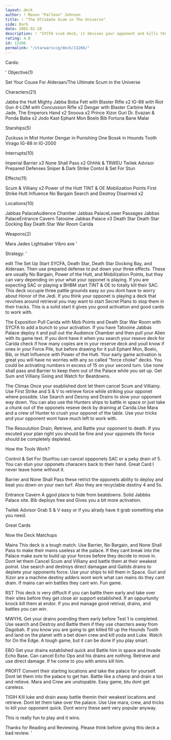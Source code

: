 ```yaml
---
layout: deck
author: ! Mason "Palleon" Johnson
title: ! "The Ultimate Scum in The Universe"
side: Dark
date: 2001-01-28
description: ! "SYCFA scum deck, it devives your opponent and kills them before they know whats happening."
rating: 4.0
id: 13266
permalink: "/starwarsccg/deck/13266/"
---
```

Cards: 

'
Objective(1)

Set Your Couse For Alderaan/The Ultimate Scum in the Universe

Characters(21)

Jabba the Hutt
Mighty Jabba
Boba Fett with Blaster Rifle x2
IG-88 with Riot Gun
4-LOM with Concussion Rifle x2
Dengar with Blaster Carbine
Mara Jade, The Emperors Hand x2
Snoova x2
Prince Xizor
Guri
Dr. Evazan & Ponda Baba x2
Jodo Kast
Ephant Mon
Boelo
Bib Fortuna
Bane Malar

Starships(5)

Zuckuss in Mist Hunter
Dengar in Punishing One
Bossk in Hounds Tooth
Virago
IG-88 in IG-2000

Interrupts(10)

Imperial Barrier x3
None Shall Pass x2
Ghhhk & TRWEU
Twilek Advisor
Prepared Defenses
Sniper & Dark Strike
Contol & Set For Stun

Effects(11)

Scum & Villiany x2
Power of the Hutt
TINT & OE
Mobilization Points
First Strike
Hutt Influence
No Bargain
Search and Destroy
Disarmed x2

Locations(10)

Jabbas PalaceAudience Chamber
Jabbas PalaceLower Passages
Jabbas PalaceEntrance Cavern
Tatooine Jabbas Palace x3
Death Star
Death Star Docking Bay
Death Star War Room
Carida

Weapons(2)

Mara Jades Lightsaber
Vibro axe  '

Strategy: '


edit The Set Up Start SYCFA, Death Star, Death Star Docking Bay, and Alderaan. Then use prepared defense to put down your three effects. These are usually No Bargain, Power of the Hutt, and Mobilization Points, but they can vary depending on your what your opponet is playing. If you are expecting SAC or playing a BHBM start TINT & OE to totally kill their SAC. This deck occupie three pattle grounds easy so you dont have to worry about Honor of the Jedi. If you think your opponet is playing a deck that revolves around retrieval you may want to start Secret Plans to stop them in their tracks. This is a solid start it gives you good activation and good cards to work with.

The Exposition Pull Carida with Mob Points and Death Star War Room with SYCFA to add a bunch to your activation. If you have Tatooine Jabbas Palace deploy it and pull out the Audience Chamber and then pull your Alien with its game text. If you dont have it when you search your reseve deck for Carida check if how many copies are in your reserve deck and youll know if ones in your Force Pile, but before drawing for it pull Ephant Mon, Boelo, Bib, or Hutt Influence with Power of the Hutt. Your early game activation is great you will have no worries with any so called "force choke" decks. You could be activating numbers in excess of 15 on your second turn. Use none shall pass and Barrier to keep them out of the Palace while you set up. Get Sum and Villiany Going and Watch for Beatdowns.

The Climax Once your esablished dont let them cancel Scum and Villiainy. Use First Strike and S & V to retrieve force while striking your opponet where possible. Use Search and Desroy and Drains to slow your opponent way down. You can also use the Hunters ships to battle in space or just take a chunk out of the opponets reseve deck by draining at Carida.Use Mara and a crew of Hunter to crush your opponet of the table. Use your tricks and your opponent wont have much left to work with.

The Resoulution Drain, Retrieve, and Battle your opponent to death. If you excuted your plan right you should be fine and your opponets life force should be completely depleted.

How the Tools Work?

Control & Set For StunYou can cancel oppponets SAC or a peky drain of 5. You can stun your opponets characers back to their hand. Great Card I never leave home without it.

Barrier and None Shall Pass these retrict the opponets ability to deploy and beat you down on your own turf. Also they are recyclable destiny 4 and 5s.

Entrance Cavern A ggod place to hide from beatdowns. Solid Jabbbs Palace site. Bib deploys free and Gives you a bit more activation.

Twilek Advisor Grab S & V easy or if you alrady have it grab something else you need.

Great Cards

Now the Deck Matchups

Mains This deck is a tough match. Use Barrier, No Bargain, and None Shall Pass to make their mains useless at the palace. If they cant break into the Palace make sure to build up your forces before they decide to move in. Dont let them Cancel Scum and Villiany and battle them at their weakest poinst. Use search and destroys direct damagae and Gailids drains to deplete your opponents force. Use your ships to kill them in Space. Guri and Xizor are a machine destiny adders wont work what can mains do they cant drain. If mains can win battles they cant win. Fun game.

RST This deck is very diffuclt if you can battle them early and take over their sites before they get close air support established. If an oppurtunity knock kill them at endor. If you and manage good retrival, drains, and battles you can win.

MWYHL Get your drains poending them early before Test 1 is completed. Use search and Destroy and Battle them if they use charcters away from Dagobah. If you know you are going to get killed fill up the Hounds Tooth and land on the planet with a bet down crew and kill yoda and Luke. Watch for On the Edge. A tough game, but it can be done if you play smart.

EBO Get your drains established quick and Battle him in space and Invade Echo Base. Can cancel Echo Ops and his drains are nothing. Retrieve and use direct damage. If he come to you with amins kill him.

PROFIT Convert their starting locations and take the palace for yourself. Dont let them into the palace to get han. Battle like a champ and drain a ton and retieve. Mara and Crew are unstopable. Easy game, btu dont get careless.

TIGIH Kill luke and drain away battle themin their weakest locations and retrieve. Dont let them take over the palace. Use Use mara, crew, and tricks to kill your opponent quick. Dont worry these aent very popular anyway.

This is really fun to play and it wins.

Thanks for Reading and Reviewing.
Please think before giving this deck a bad review.   '
